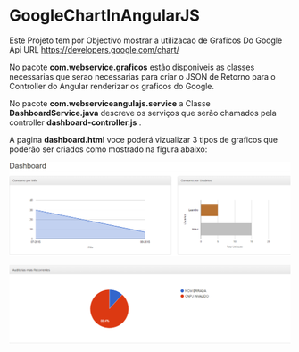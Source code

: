 # GoogleChartInAngularJS

Este Projeto tem por Objectivo mostrar a utilizacao de Graficos Do Google Api URL https://developers.google.com/chart/ 

No pacote **com.webservice.graficos** estão disponiveis as classes necessarias que serao necessarias para criar o JSON de Retorno para o Controller do Angular renderizar os graficos do Google. 

No pacote **com.webserviceangulajs.service** a Classe **DashboardService.java** descreve os serviços que serão chamados pela controller **dashboard-controller.js** . 

A pagina **dashboard.html** voce poderá vizualizar 3 tipos de graficos que poderão ser criados como mostrado na figura abaixo: 


![GitHub Grafico 1](image/grafico_1.png)

![GitHub Grafico 1](image/grafico_2.png)
